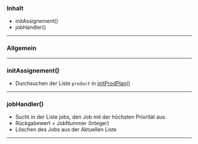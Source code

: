 ### Inhalt ###
- initAssignement()
- jobHandler()


----------
### Allgemein ###



----------

### initAssignement() ###

- Durchsuchen der Liste `product` in [initProdPlan()](ProductAssembly)

----------

### jobHandler() ###

- Sucht in der Liste jobs, den Job mit der höchsten Priorität aus.
- Rückgabewert = JobNummer (Integer)
- Löschen des Jobs aus der Aktuellen Liste

----------